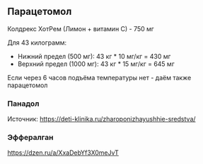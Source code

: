 ## Парацетомол
Колдрекс ХотРем (Лимон + витамин С) - 750 мг

Для 43 килограмм:
- Нижний предел (500 мг): 43 кг * 10 мг/кг = 430 мг
- Верхний предел (1000 мг): 43 кг * 15 мг/кг = 645 мг

Если через 6 часов подъёма температуры нет - даём также парацетомол

### Панадол
Источник: https://deti-klinika.ru/zharoponizhayushhie-sredstva/

### Эффералган
https://dzen.ru/a/XxaDebYf3X0meJvT
